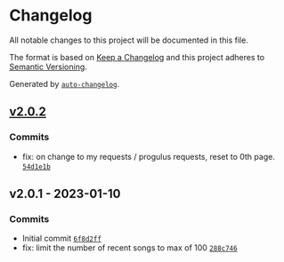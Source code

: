 # Changelog

All notable changes to this project will be documented in this file.

The format is based on [Keep a Changelog](https://keepachangelog.com/en/1.0.0/)
and this project adheres to [Semantic Versioning](https://semver.org/spec/v2.0.0.html).

Generated by [`auto-changelog`](https://github.com/CookPete/auto-changelog).

## [v2.0.2](https://github.com/UtahGooner/progulus-request-history/compare/v2.0.1...v2.0.2)

### Commits

- fix: on change to my requests / progulus requests, reset to 0th page. [`54d1e1b`](https://github.com/UtahGooner/progulus-request-history/commit/54d1e1b068bba0cd74c5eff49a73a5d5a9b205b9)

## v2.0.1 - 2023-01-10

### Commits

- Initial commit [`6f8d2ff`](https://github.com/UtahGooner/progulus-request-history/commit/6f8d2ff2b10016ff9c7c6800ab81bbf88985ee64)
- fix: limit the number of recent songs to max of 100 [`288c746`](https://github.com/UtahGooner/progulus-request-history/commit/288c74638ddb03c0a9ada2db2317760388d09d84)
